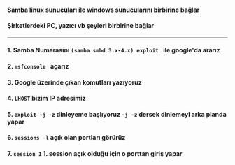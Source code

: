 #### Samba linux sunucuları ile windows sunucularını birbirine bağlar
#### Şirketlerdeki PC, yazıcı vb şeyleri birbirine bağlar
---
#### 1. Samba Numarasını ```(samba smbd 3.x-4.x) exploit ``` ile google'da ararız
#### 2. ```msfconsole ``` açarız
#### 3. Google üzerinde çıkan komutları yazıyoruz
#### 4. ```LHOST``` bizim IP adresimiz
#### 5. ```exploit -j -z``` dinleyeme başlıyoruz ```-j -z``` dersek dinlemeyi arka planda yapar
#### 6. ```sessions -l``` açık olan portları görürüz
#### 7. ```session 1``` 1. session açık olduğu için o porttan giriş yapar
